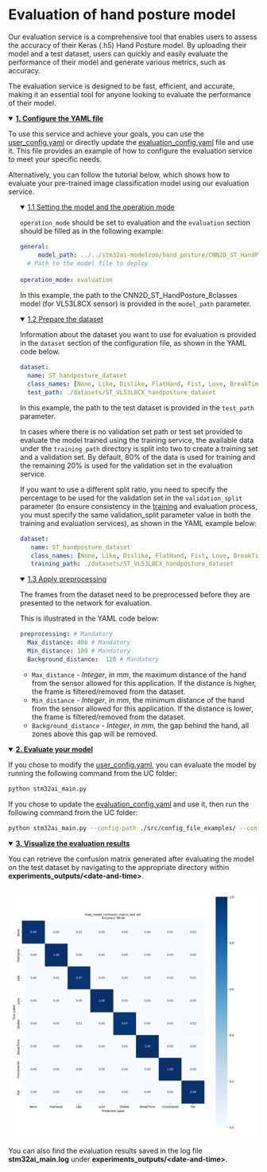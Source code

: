 # Evaluation of hand posture model

Our evaluation service is a comprehensive tool that enables users to assess the accuracy of their Keras (.h5) Hand Posture model. By uploading their model and a test dataset, users can quickly and easily evaluate the performance of their model and generate various metrics, such as accuracy.

The evaluation service is designed to be fast, efficient, and accurate, making it an essential tool for anyone looking to evaluate the performance of their model.


<details open><summary><a href="#1"><b>1. Configure the YAML file</b></a></summary><a id="1"></a>

To use this service and achieve your goals, you can use the [user_config.yaml](../user_config.yaml) or directly update the [evaluation_config.yaml](../src/config_file_examples/evaluation_config.yaml) file and use it. This file provides an example of how to configure the evaluation service to meet your specific needs.

Alternatively, you can follow the tutorial below, which shows how to evaluate your pre-trained image classification model using our evaluation service.

<ul><details open><summary><a href="#1-1">1.1 Setting the model and the operation mode</a></summary><a id="1-1"></a>

`operation_mode` should be set to evaluation and the `evaluation` section should be filled as in the following example: 

```yaml
general:
     model_path: ../../stm32ai-modelzoo/hand_posture/CNN2D_ST_HandPosture/ST_pretrainedmodel_custom_dataset/ST_VL53L8CX_handposture_dataset/CNN2D_ST_HandPosture_8classes/CNN2D_ST_HandPosture_8classes.h5     # Path to the model file to deploy
  # Path to the model file to deploy

operation_mode: evaluation
```
In this example, the path to the CNN2D_ST_HandPosture_8classes model (for VL53L8CX sensor) is provided in the `model_path` parameter.

</details></ul>
<ul><details open><summary><a href="#1-2">1.2 Prepare the dataset</a></summary><a id="1-2"></a>

Information about the dataset you want to use for evaluation is provided in the `dataset` section of the configuration file, as shown in the YAML code below.

```yaml
dataset:
  name: ST_handposture_dataset
  class_names: [None, Like, Dislike, FlatHand, Fist, Love, BreakTime, CrossHands]
  test_path: ./datasets/ST_VL53L8CX_handposture_dataset
```

In this example, the path to the test dataset is provided in the `test_path` parameter.

In cases where there is no validation set path or test set provided to evaluate the model trained using the training service, the available data under the `training_path` directory is split into two to create a training set and a validation set. By default, 80% of the data is used for training and the remaining 20% is used for the validation set in the evaluation service. 

If you want to use a different split ratio, you need to specify the percentage to be used for the validation set in the `validation_split` parameter (to ensure consistency in the [training](./README_TRAINING.md) and evaluation process, you must specify the same validation_split parameter value in both the training and evaluation services), as shown in the YAML example below:

```yaml
dataset:
   name: ST_handposture_dataset
   class_names: [None, Like, Dislike, FlatHand, Fist, Love, BreakTime, CrossHands]
   training_path: ./datasets/ST_VL53L8CX_handposture_dataset
```

</details></ul>
<ul><details open><summary><a href="#1-3">1.3 Apply preprocessing</a></summary><a id="1-3"></a>

The frames from the dataset need to be preprocessed before they are presented to the network for evaluation.

This is illustrated in the YAML code below:

```yaml
preprocessing: # Mandatory
  Max_distance: 400 # Mandatory
  Min_distance: 100 # Mandatory
  Background_distance:  120 # Mandatory
```

- `Max_distance` - *Integer*, *in mm*, the maximum distance of the hand from the sensor allowed for this application. If the distance is higher, the frame is filtered/removed from the dataset.
- `Min_distance` - *Integer*, *in mm*, the minimum distance of the hand from the sensor allowed for this application. If the distance is lower, the frame is filtered/removed from the dataset.
- `Background_distance` - *Integer*, *in mm*, the gap behind the hand, all zones above this gap will be removed.

</details></ul>
</details>
<details open><summary><a href="#2"><b>2. Evaluate your model</b></a></summary><a id="2"></a>

If you chose to modify the [user_config.yaml](../user_config.yaml), you can evaluate the model by running the following command from the UC folder:

```bash
python stm32ai_main.py 
```
If you chose to update the [evaluation_config.yaml](../src/config_file_examples/evaluation_config.yaml) and use it, then run the following command from the UC folder: 

```bash
python stm32ai_main.py --config-path ./src/config_file_examples/ --config-name evaluation_config.yaml
```

</details>
<details open><summary><a href="#3"><b>3. Visualize the evaluation results</b></a></summary><a id="3"></a>

You can retrieve the confusion matrix generated after evaluating the model on the test dataset by navigating to the appropriate directory within **experiments_outputs/\<date-and-time\>**.

![plot](./img/float_model_confusion_matrix_evaluation.png)

You can also find the evaluation results saved in the log file **stm32ai_main.log** under **experiments_outputs/\<date-and-time\>**.

</details>
